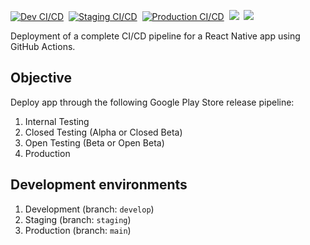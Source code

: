 [![Dev CI/CD](https://github.com/dg1223/Gamchha/actions/workflows/develop-cicd.yml/badge.svg)](https://github.com/dg1223/Gamchha/actions/workflows/develop-cicd.yml)&nbsp;
[![Staging CI/CD](https://github.com/dg1223/Gamchha/actions/workflows/staging-cicd.yml/badge.svg)](https://github.com/dg1223/Gamchha/actions/workflows/staging-cicd.yml)&nbsp;
[![Production CI/CD](https://github.com/dg1223/Gamchha/actions/workflows/production-cicd.yml/badge.svg)](https://github.com/dg1223/Gamchha/actions/workflows/production-cicd.yml)&nbsp;
![](https://img.shields.io/github/issues-pr-closed/dg1223/ci-cd-pipeline-play-store-deployment)&nbsp;
![](https://img.shields.io/github/created-at/dg1223/ci-cd-pipeline-play-store-deployment)

Deployment of a complete CI/CD pipeline for a React Native app using GitHub Actions.

## Objective

Deploy app through the following Google Play Store release pipeline:

1. Internal Testing
2. Closed Testing (Alpha or Closed Beta)
3. Open Testing (Beta or Open Beta)
4. Production

## Development environments

1. Development (branch: `develop`)
2. Staging (branch: `staging`)
3. Production (branch: `main`)

